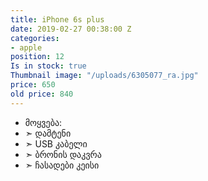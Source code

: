```yaml
---
title: iPhone 6s plus
date: 2019-02-27 00:38:00 Z
categories:
- apple
position: 12
Is in stock: true
Thumbnail image: "/uploads/6305077_ra.jpg"
price: 650
old price: 840
---
```


* მოყვება: 
* ➣ დამტენი
* ➣ USB კაბელი
* ➣ ბრონის დაკვრა
* ➣ ჩასადები კეისი
